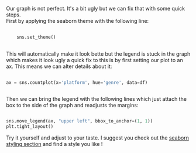 Our graph is not perfect. It's a bit ugly but we can fix that with some quick steps.  
First by applying the seaborn theme with the following line:
```python
  
    sns.set_theme()
   
```
This will automatically make it look bette but the legend is stuck in the graph which makes it look ugly a quick fix to this is by first setting our plot to an ax.
This means we can alter details about it: 

```python
  
ax = sns.countplot(x='platform', hue='genre', data=df)
  
```

Then we can bring the legend with the following lines which just attach the box to the side of the graph and readjusts the margins:

```python

sns.move_legend(ax, "upper left", bbox_to_anchor=(1, 1))
plt.tight_layout()

```

Try it yourself and adjust to your taste. I suggest you check out the [seaborn styling section](https://seaborn.pydata.org/tutorial/aesthetics.html) and find a style you like !